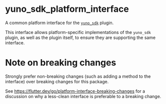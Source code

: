 # yuno_sdk_platform_interface

A common platform interface for the [`yuno_sdk`][1] plugin.

This interface allows platform-specific implementations of the `yuno_sdk`
plugin, as well as the plugin itself, to ensure they are supporting the
same interface.


# Note on breaking changes

Strongly prefer non-breaking changes (such as adding a method to the interface)
over breaking changes for this package.

See https://flutter.dev/go/platform-interface-breaking-changes for a discussion
on why a less-clean interface is preferable to a breaking change.

[1]: ../yuno_sdk
[2]: lib/yuno_sdk_platform_interface.dart
